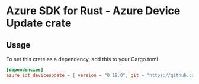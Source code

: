 # Azure SDK for Rust - Azure Device Update crate



## Usage

To set this crate as a dependency, add this to your Cargo.toml

```toml
[dependencies]
azure_iot_deviceupdate = { version = "0.19.0", git = "https://github.com/Azure/azure-sdk-for-rust" }
```
